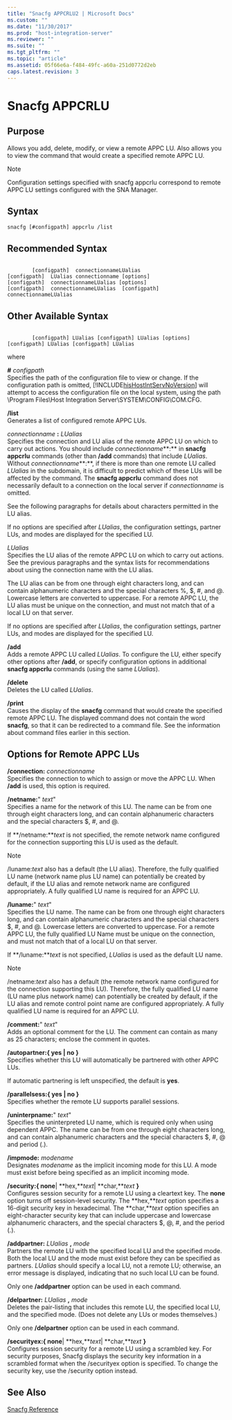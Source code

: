 ```yaml
---
title: "Snacfg APPCRLU2 | Microsoft Docs"
ms.custom: ""
ms.date: "11/30/2017"
ms.prod: "host-integration-server"
ms.reviewer: ""
ms.suite: ""
ms.tgt_pltfrm: ""
ms.topic: "article"
ms.assetid: 05f66e6a-f484-49fc-a60a-251d0772d2eb
caps.latest.revision: 3
---
```

# Snacfg APPCRLU
## Purpose  
 Allows you add, delete, modify, or view a remote APPC LU. Also allows you to view the command that would create a specified remote APPC LU.  
  
> [!NOTE]
>  Configuration settings specified with snacfg appcrlu correspond to remote APPC LU settings configured with the SNA Manager.  
  
## Syntax  
  
```  
snacfg [#configpath] appcrlu /list  
```  
  
## Recommended Syntax  
  
```  
  
        [configpath]  connectionnameLUalias  
[configpath]  LUalias connectionname [options]  
[configpath]  connectionnameLUalias [options]  
[configpath]  connectionnameLUalias  [configpath]  connectionnameLUalias   
```  
  
## Other Available Syntax  
  
```  
  
        [configpath] LUalias [configpath] LUalias [options]  
[configpath] LUalias [configpath] LUalias  
```  
  
 where  
  
 **#** *configpath*  
 Specifies the path of the configuration file to view or change. If the configuration path is omitted, [!INCLUDE[hisHostIntServNoVersion](../includes/hishostintservnoversion-md.md)] will attempt to access the configuration file on the local system, using the path \Program Files\Host Integration Server\SYSTEM\CONFIG\COM.CFG.  
  
 **/list**  
 Generates a list of configured remote APPC LUs.  
  
 *connectionname* **:** *LUalias*  
 Specifies the connection and LU alias of the remote APPC LU on which to carry out actions. You should include *connectionname***:** in **snacfg appcrlu** commands (other than **/add** commands) that include *LUalias*. Without *connectionname***:**, if there is more than one remote LU called *LUalias* in the subdomain, it is difficult to predict which of these LUs will be affected by the command. The **snacfg appcrlu** command does not necessarily default to a connection on the local server if *connectionname* is omitted.  
  
 See the following paragraphs for details about characters permitted in the LU alias.  
  
 If no options are specified after *LUalias*, the configuration settings, partner LUs, and modes are displayed for the specified LU.  
  
 *LUalias*  
 Specifies the LU alias of the remote APPC LU on which to carry out actions. See the previous paragraphs and the syntax lists for recommendations about using the connection name with the LU alias.  
  
 The LU alias can be from one through eight characters long, and can contain alphanumeric characters and the special characters %, $, #, and @. Lowercase letters are converted to uppercase. For a remote APPC LU, the LU alias must be unique on the connection, and must not match that of a local LU on that server.  
  
 If no options are specified after *LUalias*, the configuration settings, partner LUs, and modes are displayed for the specified LU.  
  
 **/add**  
 Adds a remote APPC LU called *LUalias*. To configure the LU, either specify other options after **/add**, or specify configuration options in additional **snacfg appcrlu** commands (using the same *LUalias*).  
  
 **/delete**  
 Deletes the LU called *LUalias*.  
  
 **/print**  
 Causes the display of the **snacfg** command that would create the specified remote APPC LU. The displayed command does not contain the word **snacfg**, so that it can be redirected to a command file. See the information about command files earlier in this section.  
  
## Options for Remote APPC LUs  
 **/connection:** *connectionname*  
 Specifies the connection to which to assign or move the APPC LU. When **/add** is used, this option is required.  
  
 **/netname:**" *text*"  
 Specifies a name for the network of this LU. The name can be from one through eight characters long, and can contain alphanumeric characters and the special characters $, #, and @.  
  
 If **/netname:***text* is not specified, the remote network name configured for the connection supporting this LU is used as the default.  
  
> [!NOTE]
>  /luname:*text* also has a default (the LU alias). Therefore, the fully qualified LU name (network name plus LU name) can potentially be created by default, if the LU alias and remote network name are configured appropriately. A fully qualified LU name is required for an APPC LU.  
  
 **/luname:**" *text*"  
 Specifies the LU name. The name can be from one through eight characters long, and can contain alphanumeric characters and the special characters $, #, and @. Lowercase letters are converted to uppercase. For a remote APPC LU, the fully qualified LU Name must be unique on the connection, and must not match that of a local LU on that server.  
  
 If **/luname:***text* is not specified, *LUalias* is used as the default LU name.  
  
> [!NOTE]
>  /netname:*text* also has a default (the remote network name configured for the connection supporting this LU). Therefore, the fully qualified LU name (LU name plus network name) can potentially be created by default, if the LU alias and remote control point name are configured appropriately. A fully qualified LU name is required for an APPC LU.  
  
 **/comment:**" *text*"  
 Adds an optional comment for the LU. The comment can contain as many as 25 characters; enclose the comment in quotes.  
  
 **/autopartner:{ yes &#124; no }**  
 Specifies whether this LU will automatically be partnered with other APPC LUs.  
  
 If automatic partnering is left unspecified, the default is **yes**.  
  
 **/parallelsess:{ yes &#124; no }**  
 Specifies whether the remote LU supports parallel sessions.  
  
 **/uninterpname:**" *text*"  
 Specifies the uninterpreted LU name, which is required only when using dependent APPC. The name can be from one through eight characters long, and can contain alphanumeric characters and the special characters $, #, @ and period (.).  
  
 **/impmode:** *modename*  
 Designates *modename* as the implicit incoming mode for this LU. A mode must exist before being specified as an implicit incoming mode.  
  
 **/security:{ none**&#124; **hex,***text*&#124; **char,***text* **}**  
 Configures session security for a remote LU using a cleartext key. The **none** option turns off session-level security. The **hex,***text* option specifies a 16-digit security key in hexadecimal. The **char,***text* option specifies an eight-character security key that can include uppercase and lowercase alphanumeric characters, and the special characters $, @, #, and the period (.).  
  
 **/addpartner:** *LUalias* **,** *mode*  
 Partners the remote LU with the specified local LU and the specified mode. Both the local LU and the mode must exist before they can be specified as partners. *LUalias* should specify a local LU, not a remote LU; otherwise, an error message is displayed, indicating that no such local LU can be found.  
  
 Only one **/addpartner** option can be used in each command.  
  
 **/delpartner:** *LUalias* **,** *mode*  
 Deletes the pair-listing that includes this remote LU, the specified local LU, and the specified mode. (Does not delete any LUs or modes themselves.)  
  
 Only one **/delpartner** option can be used in each command.  
  
 **/securityex:{ none**&#124; **hex,***text*&#124; **char,***text* **}**  
 Configures session security for a remote LU using a scrambled key. For security purposes, Snacfg displays the security key information in a scrambled format when the /securityex option is specified. To change the security key, use the /security option instead.  
  
## See Also  
 [Snacfg Reference](../core/snacfg-reference1.md)